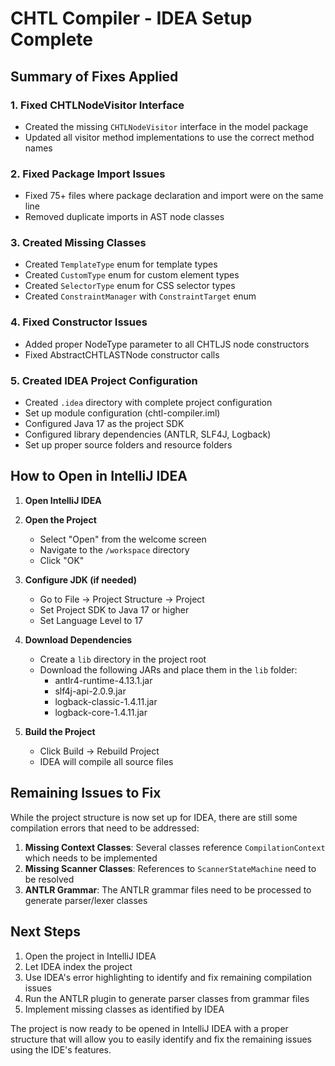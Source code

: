 # CHTL Compiler - IDEA Setup Complete

## Summary of Fixes Applied

### 1. Fixed CHTLNodeVisitor Interface
- Created the missing `CHTLNodeVisitor` interface in the model package
- Updated all visitor method implementations to use the correct method names

### 2. Fixed Package Import Issues
- Fixed 75+ files where package declaration and import were on the same line
- Removed duplicate imports in AST node classes

### 3. Created Missing Classes
- Created `TemplateType` enum for template types
- Created `CustomType` enum for custom element types
- Created `SelectorType` enum for CSS selector types
- Created `ConstraintManager` with `ConstraintTarget` enum

### 4. Fixed Constructor Issues
- Added proper NodeType parameter to all CHTLJS node constructors
- Fixed AbstractCHTLASTNode constructor calls

### 5. Created IDEA Project Configuration
- Created `.idea` directory with complete project configuration
- Set up module configuration (chtl-compiler.iml)
- Configured Java 17 as the project SDK
- Configured library dependencies (ANTLR, SLF4J, Logback)
- Set up proper source folders and resource folders

## How to Open in IntelliJ IDEA

1. **Open IntelliJ IDEA**

2. **Open the Project**
   - Select "Open" from the welcome screen
   - Navigate to the `/workspace` directory
   - Click "OK"

3. **Configure JDK (if needed)**
   - Go to File → Project Structure → Project
   - Set Project SDK to Java 17 or higher
   - Set Language Level to 17

4. **Download Dependencies**
   - Create a `lib` directory in the project root
   - Download the following JARs and place them in the `lib` folder:
     - antlr4-runtime-4.13.1.jar
     - slf4j-api-2.0.9.jar
     - logback-classic-1.4.11.jar
     - logback-core-1.4.11.jar

5. **Build the Project**
   - Click Build → Rebuild Project
   - IDEA will compile all source files

## Remaining Issues to Fix

While the project structure is now set up for IDEA, there are still some compilation errors that need to be addressed:

1. **Missing Context Classes**: Several classes reference `CompilationContext` which needs to be implemented
2. **Missing Scanner Classes**: References to `ScannerStateMachine` need to be resolved
3. **ANTLR Grammar**: The ANTLR grammar files need to be processed to generate parser/lexer classes

## Next Steps

1. Open the project in IntelliJ IDEA
2. Let IDEA index the project
3. Use IDEA's error highlighting to identify and fix remaining compilation issues
4. Run the ANTLR plugin to generate parser classes from grammar files
5. Implement missing classes as identified by IDEA

The project is now ready to be opened in IntelliJ IDEA with a proper structure that will allow you to easily identify and fix the remaining issues using the IDE's features.